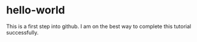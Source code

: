 # hello-world
This is a first step into github.
I am on the best way to complete this tutorial successfully.

